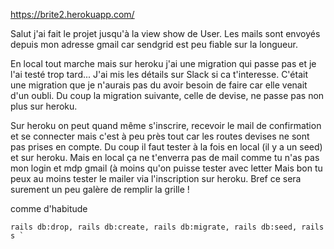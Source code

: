 https://brite2.herokuapp.com/


Salut j'ai fait le projet jusqu'à la view show de User.
Les mails sont envoyés depuis mon adresse gmail car sendgrid est peu fiable sur la longueur.

En local tout marche mais sur heroku j'ai une migration qui passe pas et je l'ai testé trop tard... J'ai mis les détails sur Slack si ca t'interesse. C'était une migration que je n'aurais pas du avoir besoin de faire car elle venait d'un oubli. Du coup la migration suivante, celle de devise, ne passe pas non plus sur heroku.

Sur heroku on peut quand même s'inscrire, recevoir le mail de confirmation et se connecter mais c'est à peu près tout car les routes devises ne sont pas prises en compte.
Du coup il faut tester à la fois en local (il y a un seed) et sur heroku. Mais en local ça ne t'enverra pas de mail comme tu n'as pas mon login et mdp gmail (à moins qu'on puisse tester avec letter Mais bon tu peux au moins tester le mailer via l'inscription sur heroku.
Bref ce sera surement un peu galère de remplir la grille ! 

comme d'habitude 
```
rails db:drop, rails db:create, rails db:migrate, rails db:seed, rails s `
```
